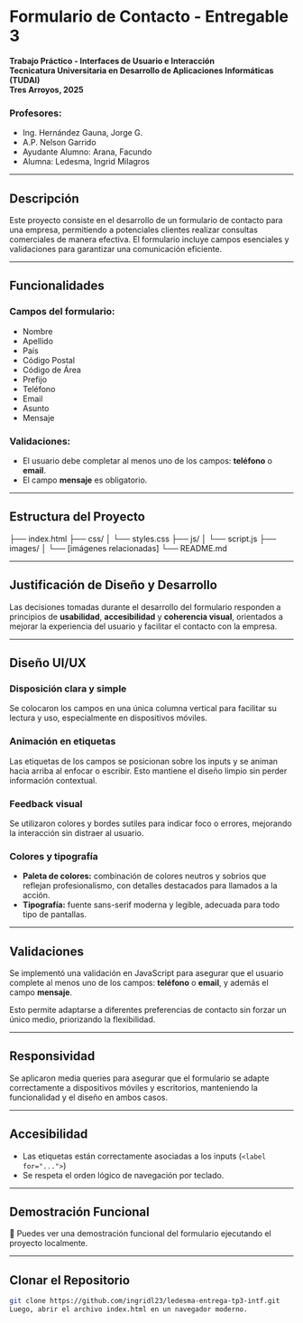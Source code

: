 # Formulario de Contacto - Entregable 3

**Trabajo Práctico - Interfaces de Usuario e Interacción**  
**Tecnicatura Universitaria en Desarrollo de Aplicaciones Informáticas (TUDAI)**  
**Tres Arroyos, 2025**

### Profesores:
- Ing. Hernández Gauna, Jorge G.  
- A.P. Nelson Garrido  
- Ayudante Alumno: Arana, Facundo  
- Alumna: Ledesma, Ingrid Milagros

---

## Descripción

Este proyecto consiste en el desarrollo de un formulario de contacto para una empresa, permitiendo a potenciales clientes realizar consultas comerciales de manera efectiva. El formulario incluye campos esenciales y validaciones para garantizar una comunicación eficiente.

---

## Funcionalidades

### Campos del formulario:

- Nombre  
- Apellido  
- País  
- Código Postal  
- Código de Área  
- Prefijo  
- Teléfono  
- Email  
- Asunto  
- Mensaje  

### Validaciones:

- El usuario debe completar al menos uno de los campos: **teléfono** o **email**.  
- El campo **mensaje** es obligatorio.

---

## Estructura del Proyecto
├── index.html
├── css/
│ └── styles.css
├── js/
│ └── script.js
├── images/
│ └── [imágenes relacionadas]
└── README.md


---

## Justificación de Diseño y Desarrollo

Las decisiones tomadas durante el desarrollo del formulario responden a principios de **usabilidad**, **accesibilidad** y **coherencia visual**, orientados a mejorar la experiencia del usuario y facilitar el contacto con la empresa.

---

## Diseño UI/UX

### Disposición clara y simple

Se colocaron los campos en una única columna vertical para facilitar su lectura y uso, especialmente en dispositivos móviles.

### Animación en etiquetas

Las etiquetas de los campos se posicionan sobre los inputs y se animan hacia arriba al enfocar o escribir. Esto mantiene el diseño limpio sin perder información contextual.

### Feedback visual

Se utilizaron colores y bordes sutiles para indicar foco o errores, mejorando la interacción sin distraer al usuario.

### Colores y tipografía

- **Paleta de colores:** combinación de colores neutros y sobrios que reflejan profesionalismo, con detalles destacados para llamados a la acción.  
- **Tipografía:** fuente sans-serif moderna y legible, adecuada para todo tipo de pantallas.

---

## Validaciones

Se implementó una validación en JavaScript para asegurar que el usuario complete al menos uno de los campos: **teléfono** o **email**, y además el campo **mensaje**.

Esto permite adaptarse a diferentes preferencias de contacto sin forzar un único medio, priorizando la flexibilidad.

---

## Responsividad

Se aplicaron media queries para asegurar que el formulario se adapte correctamente a dispositivos móviles y escritorios, manteniendo la funcionalidad y el diseño en ambos casos.

---

## Accesibilidad

- Las etiquetas están correctamente asociadas a los inputs (`<label for="...">`)  
- Se respeta el orden lógico de navegación por teclado.  

---

## Demostración Funcional

🔗 Puedes ver una demostración funcional del formulario ejecutando el proyecto localmente.

---

## Clonar el Repositorio

```bash
git clone https://github.com/ingridl23/ledesma-entrega-tp3-intf.git
Luego, abrir el archivo index.html en un navegador moderno.

